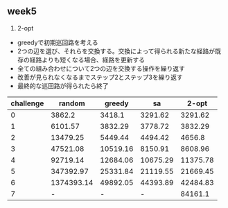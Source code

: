 ## week5
1. 2-opt 
- greedyで初期巡回路を考える
- 2つの辺を選び、それらを交換する。交換によって得られる新たな経路が既存の経路よりも短くなる場合、経路を更新する
- 全ての組み合わせについて2つの辺を交換する操作を繰り返す
- 改善が見られなくなるまでステップ2とステップ3を繰り返す
- 最終的な巡回路が得られたら終了



|challenge|random|greedy|sa|2-opt|
|---|---|---|---|---|
|0| 3862.2| 3418.1| 3291.62| 3291.62|
|1| 6101.57| 3832.29| 3778.72| 3832.29| 
|2| 13479.25| 5449.44| 4494.42| 4656.8| 
|3| 47521.08| 10519.16| 8150.91| 8608.96| 
|4| 92719.14| 12684.06| 10675.29| 11375.78| 
|5| 347392.97| 25331.84| 21119.55| 21669.45| 
|6| 1374393.14| 49892.05| 44393.89| 42484.83| 
|7|-|-|-| 84161.1| 
